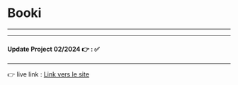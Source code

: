 # Booki

---

---

#### Update Project 02/2024 👉 : ✅

---

👉 live link : [Link vers le site ](https://maxdnc.github.io/Booki/)
